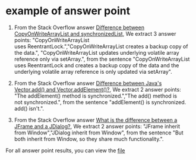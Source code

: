 # example of answer point
1. From the Stack Overflow answer [Difference between CopyOnWriteArrayList and synchronizedList](https://stackoverflow.com/questions/28979488/difference-between-copyonwritearraylist-and-synchronizedlist), We extract 3 answer points: "CopyOnWriteArrayList uses ReentrantLock.","CopyOnWriteArrayList creates a backup copy of the data.", "CopyOnWriteArrayList updates underlying volatile array reference only  via setArray.", from the sentence "CopyOnWriteArrayList uses ReentrantLock and creates a backup copy of the data and the underlying volatile array reference is only updated via setArray".

2. From the Stack Overflow answer [Difference between Java's Vector.add() and Vector.addElement()?](https://stackoverflow.com/questions/3089969/difference-between-javas-vector-add-and-vector-addelement), We extract 2 answer points: "The addElement() method is synchronized.","The add() method is not synchronized.", from the sentence "addElement() is synchronized. add() isn't.".

3. From the Stack Overflow answer [What is the difference between a JFrame and a JDialog?](https://stackoverflow.com/questions/5552833/what-is-the-difference-between-a-jframe-and-a-jdialog), We extract 2 answer points: "JFrame inherit from Window","JDialog inherit from Window", from the sentence "But both inherit from Window, so they share much functionality.".

For all answer point results, you can view the [file](https://github.com/APIComparison2020/APIComparison2020.github.io/blob/master/question_select/answer_point.xlsx)